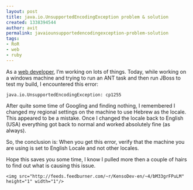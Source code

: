 ```yaml
---
layout: post
title: java.io.UnsupportedEncodingException problem & solution
created: 1338394544
author: avit
permalink: javaiounsupportedencodingexception-problem-solution
tags:
- RoR
- web
- ruby
---
```

<p>As a <a href='http://www.kensodev.com/2011/09/17/kill-all-resque-workers-with-a-single-command/' target='_blank' title='web developer'>web developer</a>, I’m working on lots of things. Today, while working on a windows machine and trying to run an ANT task and then run JBoss to test my build, I encountered this error:</p>
<div class='highlight'><pre><code class='bash'>java.io.UnsupportedEncodingException: cp1255
</code></pre>
</div>
<p>After quite some time of Googling and finding nothing, I remembered I changed my regional settings on the machine to use Hebrew as the locale. This appeared to be a mistake. Once I changed the locale back to English (USA) everything got back to normal and worked absolutely fine (as always).</p>

<p>So, the conclusion is: When you get this error, verify that the machine you are using is set to English Locale and not other locales.</p>

<p>Hope this saves you some time, I know I pulled more then a couple of hairs to find out what is causing this issue.</p>
      
    <img src="http://feeds.feedburner.com/~r/KensoDev-en/~4/bM33grFPuLM" height="1" width="1"/>
